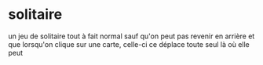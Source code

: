 # solitaire
un jeu de solitaire tout à fait normal sauf qu'on peut pas revenir en arrière et que lorsqu'on clique sur une carte, celle-ci ce déplace toute seul là où elle peut
